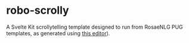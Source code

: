 # robo-scrolly
A Svelte Kit scrollytelling template designed to run from RosaeNLG PUG templates, as generated using [this editor](https://github.com/ONSvisual/robo-editor)).
